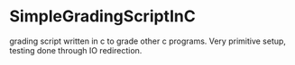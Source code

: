 # SimpleGradingScriptInC
grading script written in c to grade other c programs.   Very primitive setup, testing done through IO redirection.

